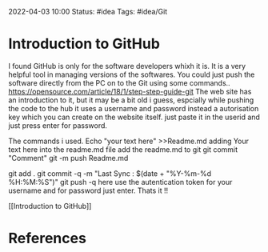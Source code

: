 2022-04-03 10:00
Status: #idea
Tags: #idea/Git

# Introduction to GitHub
I found GitHub is only for the software developers whixh it is. It is a very helpful tool in managing versions of the softwares. You could just push the software directly from the PC on to the Git using some commands..
https://opensource.com/article/18/1/step-step-guide-git
The web site has an introduction to it, but it may be a bit old i guess, espcially while pushing the code to the hub it uses a username and password instead a autorisation key which you can create on the website itself. just paste it in the userid and just press enter for password.

The commands i used.
Echo "your text here" >>Readme.md
adding Your text here into the readme.md file
add the readme.md to git 
git commit "Comment"
git -m push Readme.md


git add .
git commit -q -m "Last Sync : $(date + "%Y-%m-%d %H:%M:%S")"
git push -q
here use the autentication token for your username and for password just enter. Thats it !!


[[Introduction to GitHub]]










# References
